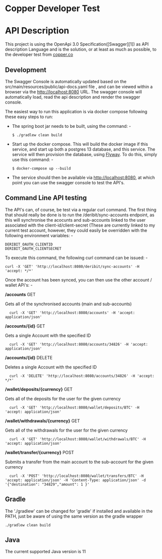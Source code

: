 # Copper Developer Test

# API Description

This project is using the OpenApi 3.0 Specification([Swagger][1]) as API description Language and is 
the solution, or at least as much as possible, to the developer test from [copper.co](http://copper.co)

## Development

The Swagger Console is automatically updated based on the src/main/resources/public/api-docs.yaml file , 
and can be viewed within a browser via the [http://localhost:8080](http://localhost:8080) URL. The swagger 
console will automatically load, read the api description and render the swagger console. 
             
The easiest way to run this application is via docker compose following these easy steps to run: 

- The spring boot jar needs to be built, using the command: -

      $ ./gradlew clean build

- Start up the docker compose. This will build the docker image if this service, and start up both a postgres 13
  database, and this service. The service will then provision the database, using [Flyway](https://flywaydb.org/). 
  To do this, simply use this command: -

      $ docker-compose up --build

- The service should then be available via [http://localhost:8080](http://localhost:8080), at which point you
  can use the swagger console to test the API's. 

## Command Line API testing

The API's can, of course, be test via a regular curl command. The first thing that should really be done is to run the 
/deribit/sync-accounts endpoint, as this will synchronise the acocunts and sub-accounts linked to the user associated
with the client-id/client-secret (These are currently linked to my current test account, however, they could easily
be overridden with the following environment variables: -

    DERIBIT_OAUTH_CLIENTID
    DERIBIT_OAUTH_CLIENTSECRET

To execute this command, the following curl command can be issued: - 

    curl -X 'GET' 'http://localhost:8080/deribit/sync-accounts' -H 'accept: */*'

Once the account has been synced, you can then use the other account / wallet APi's: - 

**/accounts** GET

Gets all of the synchronised accounts (main and sub-accounts)

      curl -X 'GET' 'http://localhost:8080/accounts' -H 'accept: application/json'

**/accounts/{id}** GET
                      
Gets a single Account with the specified ID

      curl -X 'GET' 'http://localhost:8080/accounts/34826' -H 'accept: application/json'

**/accounts/{id}** DELETE

Deletes a single Account with the specified ID

      curl -X 'DELETE' 'http://localhost:8080/accounts/34826' -H 'accept: */*'

**/wallet/deposits/{currency}** GET

Gets all of the deposits for the user for the given currency

      curl -X 'GET' 'http://localhost:8080/wallet/deposits/BTC' -H 'accept: application/json'

**/wallet/withdrawals/{currency}** GET

Gets all of the withdrawals for the user for the given currency

      curl -X 'GET' 'http://localhost:8080/wallet/withdrawals/BTC' -H 'accept: application/json'

**/wallet/transfer/{currency}** POST

Submits a transfer from the main account to the sub-account for the given currency

      curl -X 'POST' 'http://localhost:8080/wallet/transfers/BTC' -H 'accept: application/json' -H 'Content-Type: application/json' -d '{"destination": "34829","amount": 1 }'

## Gradle

The './gradlew' can be changed for 'gradle' if installed and available in the PATH,
just be aware of using the same version as the gradle wrapper

    ./gradlew clean build

## Java

The current supported Java version is 11
